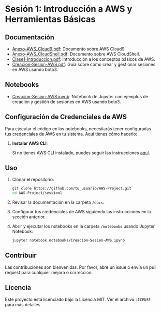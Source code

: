 
# Sesión 1: Introducción a AWS y Herramientas Básicas

## Documentación

- [Anexo-AWS_Cloud9.pdf](docs/Anexo-AWS_Cloud9.pdf): Documento sobre AWS Cloud9.
- [Anexo-AWS_CloudShell.pdf](docs/Anexo-AWS_CloudShell.pdf): Documento sobre AWS CloudShell.
- [Clase1-Introduccion.pdf](docs/Clase1-Introduccion.pdf): Introducción a los conceptos básicos de AWS.
- [Creacion-Sesion-AWS.pdf](docs/Creacion-Sesion-AWS.pdf): Guía sobre cómo crear y gestionar sesiones en AWS usando boto3.

## Notebooks

- [Creacion-Sesion-AWS.ipynb](notebooks/Creacion-Sesion-AWS.ipynb): Notebook de Jupyter con ejemplos de creación y gestión de sesiones en AWS usando boto3.

## Configuración de Credenciales de AWS

Para ejecutar el código en los notebooks, necesitarás tener configuradas tus credenciales de AWS en tu sistema. Aquí tienes cómo hacerlo:

1. **Instalar AWS CLI**:

   Si no tienes AWS CLI instalado, puedes seguir las instrucciones [aquí](https://docs.aws.amazon.com/cli/latest/userguide/install-cliv2.html).

## Uso

1. Clonar el repositorio:
   ```bash
   git clone https://github.com/tu_usuario/AWS-Project.git
   cd AWS-Project/session1
   ```

2. Revisar la documentación en la carpeta `/docs`.

3. Configurar tus credenciales de AWS siguiendo las instrucciones en la sección anterior.

4. Abrir y ejecutar los notebooks en la carpeta `/notebooks` usando Jupyter Notebook:
   ```bash
   jupyter notebook notebooks/Creacion-Sesion-AWS.ipynb
   ```

## Contribuir

Las contribuciones son bienvenidas. Por favor, abre un issue o envía un pull request para cualquier mejora o corrección.

## Licencia

Este proyecto está licenciado bajo la Licencia MIT. Ver el archivo `LICENSE` para más detalles.
